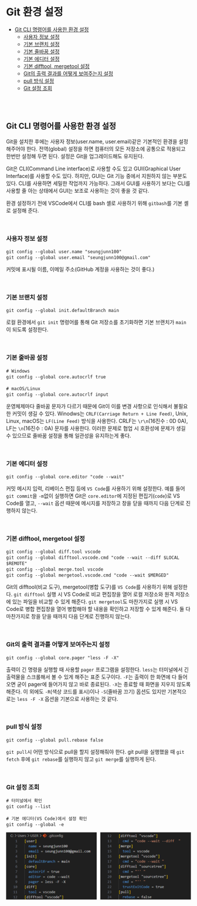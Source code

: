 # Git 환경 설정

- [Git CLI 명령어를 사용한 환경 설정](#git-cli-명령어를-사용한-환경-설정)
  - [사용자 정보 설정](#사용자-정보-설정)
  - [기본 브랜치 설정](#기본-브랜치-설정)
  - [기본 줄바꿈 설정](#기본-줄바꿈-설정)
  - [기본 에디터 설정](#기본-에디터-설정)
  - [기본 difftool, mergetool 설정](#기본-difftool-mergetool-설정)
  - [Git의 출력 결과를 어떻게 보여주는지 설정](#git의-출력-결과를-어떻게-보여주는지-설정)
  - [pull 방식 설정](#pull-방식-설정)
  - [Git 설정 조회](#git-설정-조회)




<br />
<br />




## Git CLI 명령어를 사용한 환경 설정

Git을 설치한 후에는 사용자 정보(user.name, user.email)같은 기본적인 환경을 설정해주어야 한다. 전역(global) 설정을 하면 컴퓨터의 모든 저장소에 공통으로 적용되고 한번만 설정해 두면 된다. 설정은 Git을 업그레이드해도 유지된다.

Git은 CLI(Command Line interface)로 사용할 수도 있고 GUI(Graphical User Interface)를 사용할 수도 있다. 하지만, GUI는 Git 기능 중에서 지원하지 않는 부분도 있다. CLI를 사용하면 세밀한 작업까지 가능하다. 그래서 GUI를 사용하기 보다는 CLI를 사용할 줄 아는 상태에서 GUI는 보조로 사용하는 것이 좋을 것 같다.

환경 설정하기 전에 VSCode에서 CLI를 bash 셸로 사용하기 위해 `gitbash`를 기본 셸로 설정해 준다.

<br />

### 사용자 정보 설정

```
git config --global user.name "seungjunn100"
git config --global user.email "seungjunn100@gmail.com"
```

커밋에 표시될 이름, 이메일 주소(GitHub 계정을 사용하는 것이 좋다.)

<br />

### 기본 브랜치 설정

```
git config --global init.defaultBranch main
```

로컬 환경에서 `git init` 명령어를 통해 Git 저장소를 초기화하면 기본 브랜치가 `main`이 되도록 설정한다.

<br />

### 기본 줄바꿈 설정

```
# Windows
git config --global core.autocrlf true

# macOS/Linux
git config --global core.autocrlf input
```

운영체제마다 줄바꿈 문자가 다르기 때문에 Git이 이를 변경 사항으로 인식해서 불필요한 커밋이 생길 수 있다. Winodws는 `CRLF(Carriage Return + Line Feed)`, Unix, Linux, macOS는 `LF(Line Feed)` 방식을 사용한다. CRLF는 `\r\n`(16진수 : 0D 0A), LF는 `\n`(16진수 : 0A) 문자를 사용한다. 이러한 문제로 협업 시 호환성에 문제가 생길 수 있으므로 줄바꿈 설정을 통해 일관성을 유지하는게 좋다.

<br />

### 기본 에디터 설정

```
git config --global core.editor "code --wait"
```

커밋 메시지 입력, 리베이스 편집 등에 `VS Code`를 사용하기 위해 설정한다. 예를 들어 `git commit`을 `-m`없이 실행하면 Git은 `core.editor`에 지정된 편집기(`code`)로 VS Code를 열고, `--wait` 옵션 때문에 메시지를 저장하고 창을 닫을 때까지 다음 단계로 진행하지 않는다.

<br />

### 기본 difftool, mergetool 설정

```
git config --global diff.tool vscode
git config --global difftool.vscode.cmd "code --wait --diff $LOCAL $REMOTE"
git config --global merge.tool vscode
git config --global mergetool.vscode.cmd "code --wait $MERGED"
```

Git의 difftool(비교 도구), mergetool(병합 도구)를 `VS Code`를 사용하기 위해 설정한다. `git difftool` 실행 시 VS Code로 비교 편집창을 열어 로컬 저장소와 원격 저장소에 있는 파일을 비교할 수 있게 해준다. `git mergetool`도 마찬가지로 실행 시 VS Code로 병합 편집창을 열어 병합해야 할 내용을 확인하고 저장할 수 있게 해준다. 둘 다 마찬가지로 창을 닫을 때까지 다음 단계로 진행하지 않는다.

<br />

### Git의 출력 결과를 어떻게 보여주는지 설정

```
git config --global core.pager "less -F -X"
```

출력이 긴 명령을 실행할 때 사용할 `pager` 프로그램을 설정한다. `less`는 터미널에서 긴 출력물을 스크롤해서 볼 수 있게 해주는 표준 도구이다. `-F`는 출력이 한 화면에 다 들어오면 굳이 pager에 들어가지 않고 바로 종료된다. `-X`는 종료할 때 화면을 지우지 않도록 해준다. 이 외에도 `-R`(색상 코드를 표시)이나 `-S`(줄바꿈 끄기) 옵션도 있지만 기본적으로는 `less -F -X` 옵션을 기본으로 사용하는 것 같다.

<br />

### pull 방식 설정

```
git config --global pull.rebase false
```

`git pull`시 어떤 방식으로 pull을 할지 설정해줘야 한다. git pull을 실행했을 때 `git fetch` 후에 `git rebase`를 실행하지 않고 `git merge`를 실행하게 된다.

<br />

### Git 설정 조회

```
# 터미널에서 확인
git config --list

# 기본 에디터(VS Code)에서 설정 확인
git config --global -e
```

![Git 설정 조회](../src/images/git-config.png)